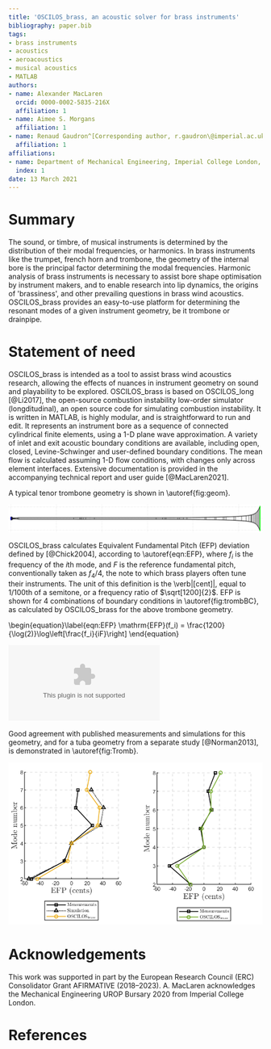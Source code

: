 ```yaml
---
title: 'OSCILOS_brass, an acoustic solver for brass instruments'
bibliography: paper.bib
tags:
- brass instruments
- acoustics
- aeroacoustics
- musical acoustics
- MATLAB
authors:
- name: Alexander MacLaren
  orcid: 0000-0002-5835-216X
  affiliation: 1
- name: Aimee S. Morgans
  affiliation: 1
- name: Renaud Gaudron^[Corresponding author, r.gaudron\@imperial.ac.uk]
  affiliation: 1
affiliations:
- name: Department of Mechanical Engineering, Imperial College London, UK
  index: 1
date: 13 March 2021
---
```


# Summary

 The sound, or timbre, of musical instruments is determined by the 
 distribution of their modal frequencies, or harmonics. In brass 
 instruments like the trumpet, french horn and trombone, the geometry 
 of the internal bore is the principal factor determining the modal 
 frequencies. Harmonic analysis of brass instruments is necessary to 
 assist bore shape optimisation by instrument makers, and to enable 
 research into lip dynamics, the origins of 'brassiness', and other 
 prevailing questions in brass wind acoustics. OSCILOS_brass provides 
 an easy-to-use platform for determining the resonant modes of a given 
 instrument geometry, be it trombone or drainpipe.


# Statement of need

OSCILOS_brass is intended as a tool to assist brass wind acoustics 
research, allowing the effects of nuances in instrument geometry on 
sound and playability to be explored. OSCILOS_brass is based on 
OSCILOS_long [@Li2017], the open-source combustion instability 
low-order simulator (longditudinal), an open source code for simulating 
combustion instability. It is written in MATLAB, is highly modular, and 
is straightforward to run and edit. It represents an instrument bore as 
a sequence of connected cylindrical finite elements, using a 1-D plane 
wave approximation. A variety of inlet and exit acoustic boundary 
conditions are available, including open, closed, Levine-Schwinger and 
user-defined boundary conditions. The mean flow is calculated assuming 
1-D flow conditions, with changes only across element interfaces. 
Extensive documentation is provided in the accompanying technical 
report and user guide [@MacLaren2021].

A typical tenor trombone geometry is shown in \autoref{fig:geom}.

![Trombone bore profile from [@Bilbao2013] as represented by OSCILOS_brass.\label{fig:geom}](figures/TromboneGeometry.png)

OSCILOS_brass calculates Equivalent Fundamental Pitch (EFP) deviation 
defined by [@Chick2004], according to \autoref{eqn:EFP}, where 
$f_i$ is the frequency of the $i$th mode, and $F$ is the reference 
fundamental pitch, conventionally taken as $f_4/4$, the note to which 
brass players often tune their instruments. The unit of this definition 
is the \verb|[cent]|, equal to $1/100$th of a semitone, or a frequency 
ratio of $\sqrt[1200]{2}$. EFP is shown for 4 combinations of boundary 
conditions in \autoref{fig:trombBC}, as calculated by OSCILOS_brass for 
the above trombone geometry.

\begin{equation}\label{eqn:EFP}
	\mathrm{EFP}(f_i) = \frac{1200}{\log(2)}\log\left[\frac{f_i}{iF}\right]
\end{equation}

![EFP output by OSCILOS_brass for 4 \[Inlet - Outlet\] sets of boundary conditions applied to the trombone geometry from [@Bilbao2013].\label{fig:trombBC}](figures/TromboneBCsEFP.eps)

Good agreement with published measurements and simulations for this geometry, and for a tuba geometry from a separate study [@Norman2013], is demonstrated in \autoref{fig:Tromb}.

![OSCILOS_brass EFP comparison to results for trombone geometry from [@Bilbao2013] (left), and to results for tuba geometry from [@Norman2013] (right).\label{fig:Tromb}](figures/TromboneTubaEFP.png)

# Acknowledgements

This work was supported in part by the European Research Council (ERC) 
Consolidator Grant AFIRMATIVE (2018–2023). A. MacLaren acknowledges the 
Mechanical Engineering UROP Bursary 2020 from Imperial College London.

# References
